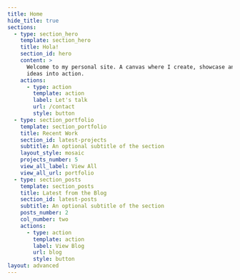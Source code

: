 ```yaml
---
title: Home
hide_title: true
sections:
  - type: section_hero
    template: section_hero
    title: Hola!
    section_id: hero
    content: >
      Welcome to my personal site. A canvas where I create, showcase and put my
      ideas into action.
    actions:
      - type: action
        template: action
        label: Let's talk
        url: /contact
        style: button
  - type: section_portfolio
    template: section_portfolio
    title: Recent Work
    section_id: latest-projects
    subtitle: An optional subtitle of the section
    layout_style: mosaic
    projects_number: 5
    view_all_label: View All
    view_all_url: portfolio
  - type: section_posts
    template: section_posts
    title: Latest from the Blog
    section_id: latest-posts
    subtitle: An optional subtitle of the section
    posts_number: 2
    col_number: two
    actions:
      - type: action
        template: action
        label: View Blog
        url: blog
        style: button
layout: advanced
---
```

